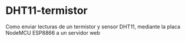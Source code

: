 # DHT11-termistor
Como enviar lecturas de un termistor y sensor DHT11, mediante la placa NodeMCU ESP8866 a un servidor web
